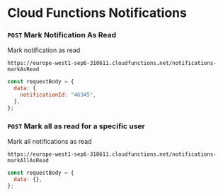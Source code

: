 # Cloud Functions Notifications

### `POST` Mark Notification As Read

Mark notification as read<br>

`https://europe-west1-sep6-310611.cloudfunctions.net/notifications-markAsRead`

```js
const requestBody = {
  data: {
    notificationId: "46345",
  },
};
```

### `POST` Mark all as read for a specific user

Mark all notifications as read<br>

`https://europe-west1-sep6-310611.cloudfunctions.net/notifications-markAllAsRead`

```js
const requestBody = {
  data: {},
};
```
